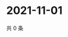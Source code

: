 # 2021-11-01

共 0 条

<!-- BEGIN WEIBO -->
<!-- 最后更新时间 Mon Nov 01 2021 09:56:35 GMT+0800 (China Standard Time) -->

<!-- END WEIBO -->
